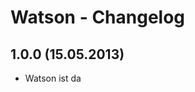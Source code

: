 
Watson - Changelog
================================================================================

1.0.0 (15.05.2013)
--------------------------------------------------------------------------------

* Watson ist da